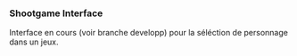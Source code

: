### Shootgame Interface
Interface en cours (voir branche developp) pour la séléction de personnage dans un jeux.